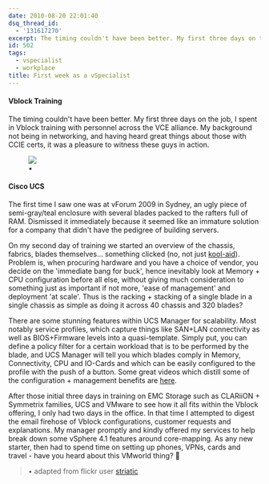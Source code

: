 ```yaml
---
date: 2010-08-20 22:01:40
dsq_thread_id:
  - '131617270'
excerpt: The timing couldn't have been better. My first three days on the job, I spent in Vblock training with personnel across the VCE alliance.
id: 502
tags:
  - vspecialist
  - workplace
title: First week as a vSpecialist
---
```


#### Vblock Training

The timing couldn't have been better. My first three days on the job, I spent in Vblock training with personnel across the VCE alliance. My background not being in networking, and having heard great things about those with CCIE certs, it was a pleasure to witness these guys in action.

<figure>
  <img src="/images/2010/08/bike.png">
  <figcaption>•</figcaption>
</figure>

#### Cisco UCS

The first time I saw one was at vForum 2009 in Sydney, an ugly piece of semi-gray/teal enclosure with several blades packed to the rafters full of RAM. Dismissed it immediately because it seemed like an immature solution for a company that didn't have the pedigree of building servers.
  
On my second day of training we started an overview of the chassis, fabrics, blades themselves… something clicked (no, not just [kool-aid](http://twitter.com/romant/status/21410459242)). Problem is, when procuring hardware and you have a choice of vendor, you decide on the 'immediate bang for buck', hence inevitably look at Memory + CPU configuration before all else, without giving much consideration to something just as important if not more, 'ease of management' and deployment 'at scale'. Thus is the racking + stacking of a single blade in a single chassis as simple as doing it across 40 chassis and 320 blades?

There are some stunning features within UCS Manager for scalability. Most notably service profiles, which capture things like SAN+LAN connectivity as well as BIOS+Firmware levels into a quasi-template. Simply put, you can define a policy filter for a certain workload that is to be performed by the blade, and UCS Manager will tell you which blades comply in Memory, Connectivity, CPU and IO-Cards and which can be easily configured to the profile with the push of a button. Some great videos which distill some of the configuration + management benefits are [here](http://www.youtube.com/watch?v=amLXLWn2qOQ).

After those initial three days in training on EMC Storage such as CLARiiON + Symmetrix families, UCS and VMware to see how it all fits within the Vblock offering, I only had two days in the office. In that time I attempted to digest the email firehose of Vblock configurations, customer requests and explanations. My manager promptly and kindly offered my services to help break down some vSphere 4.1 features around core-mapping. As any new starter, then had to spend time on setting up phones, VPNs, cards and travel - have you heard about this VMworld thing? 🤞

> • adapted from flickr user [striatic](http://www.flickr.com/photos/striatic)